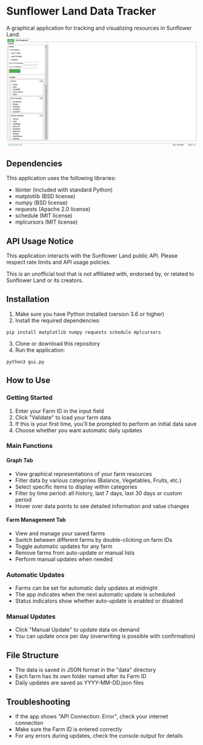 # Sunflower Land Data Tracker

A graphical application for tracking and visualizing resources in Sunflower Land.
![Demo](data/demo.gif)
## Dependencies

This application uses the following libraries:

- tkinter (included with standard Python)
- matplotlib (BSD license)
- numpy (BSD license)
- requests (Apache 2.0 license)
- schedule (MIT license)
- mplcursors (MIT license)

## API Usage Notice

This application interacts with the Sunflower Land public API. Please respect rate limits and API usage policies.

This is an unofficial tool that is not affiliated with, endorsed by, or related to Sunflower Land or its creators.

## Installation

1. Make sure you have Python installed (version 3.6 or higher)
2. Install the required dependencies:
```
pip install matplotlib numpy requests schedule mplcursors
```
3. Clone or download this repository
4. Run the application:
```
python3 gui.py
```

## How to Use

### Getting Started
1. Enter your Farm ID in the input field
2. Click "Validate" to load your farm data
3. If this is your first time, you'll be prompted to perform an initial data save
4. Choose whether you want automatic daily updates

### Main Functions

#### Graph Tab
- View graphical representations of your farm resources
- Filter data by various categories (Balance, Vegetables, Fruits, etc.)
- Select specific items to display within categories
- Filter by time period: all history, last 7 days, last 30 days or custom period
- Hover over data points to see detailed information and value changes

#### Farm Management Tab
- View and manage your saved farms
- Switch between different farms by double-clicking on farm IDs
- Toggle automatic updates for any farm
- Remove farms from auto-update or manual lists
- Perform manual updates when needed

### Automatic Updates
- Farms can be set for automatic daily updates at midnight
- The app indicates when the next automatic update is scheduled
- Status indicators show whether auto-update is enabled or disabled

### Manual Updates
- Click "Manual Update" to update data on demand
- You can update once per day (overwriting is possible with confirmation)

## File Structure
- The data is saved in JSON format in the "data" directory
- Each farm has its own folder named after its Farm ID
- Daily updates are saved as YYYY-MM-DD.json files

## Troubleshooting
- If the app shows "API Connection: Error", check your internet connection
- Make sure the Farm ID is entered correctly
- For any errors during updates, check the console output for details
